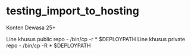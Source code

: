 # testing_import_to_hosting
Konten Dewasa 25+

Line khusus public repo    - /bin/cp -r * $DEPLOYPATH
Line khusus private repo  - /bin/cp -R * $DEPLOYPATH
